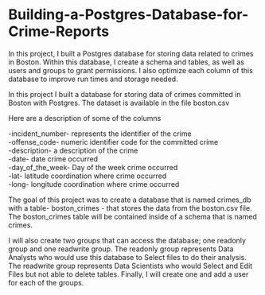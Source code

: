 # Building-a-Postgres-Database-for-Crime-Reports

In this project, I built a Postgres database for storing data related to crimes in Boston. Within this database, I create a schema and tables, as well as users and groups to grant permissions. I also optimize each column of this database to improve run times and storage needed.



In this project I built a database for storing data of crimes committed in Boston with Postgres. The dataset is available in the file boston.csv

Here are a description of some of the columns

-incident_number- represents the identifier of the crime    
-offense_code- numeric identifier code for the committed crime  
-description- a description of the crime  
-date- date crime occurred  
-day_of_the_week- Day of the week crime occurred  
-lat- latitude coordination where crime occurred  
-long- longitude coordination where crime occurred  

The goal of this project was to create a database that is named crimes_db with a table- boston_crimes - that stores the data from the boston.csv file. The boston_crimes table will be contained inside of a schema that is named crimes.

I will also create two groups that can access the database; one readonly group and one readwrite group. The readonly group represents Data Analysts who would use this database to Select files to do their analysis. The readwrite group represents Data Scientists who would Select and Edit Files but not able to delete tables. Finally, I will create one and add a user for each of the groups.
